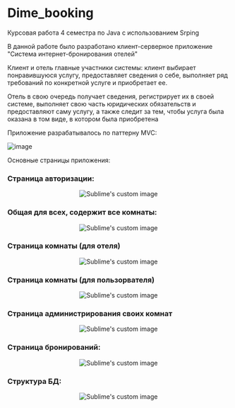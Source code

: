 # Dime_booking
Курсовая работа 4 семестра по Java c использованием Srping

В данной работе было разработано клиент-серверное приложение "Система интернет-бронирования отелей"

Клиент и отель главные участники системы: клиент выбирает понравившуюся услугу, 
предоставляет сведения о себе, выполняет ряд требований по конкретной услуге и приобретает ее. 

Отель в свою очередь получает сведения, регистрирует их в своей системе, 
выполняет свою часть юридических обязательств и предоставляют саму услугу, а также следит за тем, 
чтобы услуга была оказана в том виде, в котором была приобретена


Приложение разрабатывалось по паттерну MVC:

![image](https://user-images.githubusercontent.com/61008340/173174050-cb807c35-e496-4320-9be7-769e3575e0bf.png)

Основные страницы приложения:

### Страница авторизации:
<!-- ![image](https://user-images.githubusercontent.com/61008340/173174077-60000c80-f18b-419d-bfa2-165ca3a55225.png) -->
<p align="center">
  <img src="https://user-images.githubusercontent.com/61008340/173174077-60000c80-f18b-419d-bfa2-165ca3a55225.png?raw=true" alt="Sublime's custom image"/>
</p>

  
### Общая для всех, содержит все комнаты:
<!-- ![image](https://user-images.githubusercontent.com/61008340/173174081-02f76c95-9666-4258-b820-db03a7a6af7b.png) -->
<p align="center">
  <img src="https://user-images.githubusercontent.com/61008340/173174081-02f76c95-9666-4258-b820-db03a7a6af7b.png?raw=true" alt="Sublime's custom image"/>
</p>
  
### Страница комнаты (для отеля)
<!-- ![image](https://user-images.githubusercontent.com/61008340/173174082-ed579a4d-39a1-4f83-8628-369ea752b0b7.png) -->
<p align="center">
  <img src="https://user-images.githubusercontent.com/61008340/173174082-ed579a4d-39a1-4f83-8628-369ea752b0b7.png?raw=true" alt="Sublime's custom image"/>
</p>
  
### Страница комнаты (для пользорвателя)

<!-- ![image](https://user-images.githubusercontent.com/61008340/173174086-da1d258e-b273-4826-b64d-efad486c2df9.png) -->
<p align="center">
  <img src="https://user-images.githubusercontent.com/61008340/173174086-da1d258e-b273-4826-b64d-efad486c2df9.png?raw=true" alt="Sublime's custom image"/>
</p>

### Страница администрирования своих комнат

<!-- ![image](https://user-images.githubusercontent.com/61008340/173174088-3ca5bafa-a771-438e-b2c5-ff69ee13c8a8.png) -->
<p align="center">
  <img src="https://user-images.githubusercontent.com/61008340/173174088-3ca5bafa-a771-438e-b2c5-ff69ee13c8a8.png?raw=true" alt="Sublime's custom image"/>
</p>

### Страница бронирований:

<!-- ![image](https://user-images.githubusercontent.com/61008340/173174089-a206399f-0b60-49c5-b2f9-3e4a06e8081a.png) -->

<p align="center">
  <img src="https://user-images.githubusercontent.com/61008340/173174089-a206399f-0b60-49c5-b2f9-3e4a06e8081a.png?raw=true" alt="Sublime's custom image"/>
</p>

### Структура БД:

<!-- ![image](https://user-images.githubusercontent.com/61008340/173174108-6d0d2945-ee4a-4a91-9be7-c27d4f6f1283.png). -->

<p align="center">
  <img src="https://user-images.githubusercontent.com/61008340/173174108-6d0d2945-ee4a-4a91-9be7-c27d4f6f1283.png?raw=true" alt="Sublime's custom image"/>
</p>

